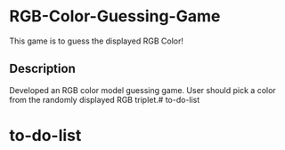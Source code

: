 # RGB-Color-Guessing-Game
 
This game is to guess the displayed RGB Color!

## Description

Developed an RGB color model guessing game. 
User should pick a color from the randomly displayed RGB triplet.# to-do-list
# to-do-list
